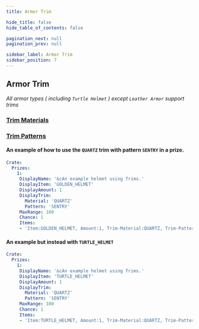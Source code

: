 ```yaml
---
title: Armor Trim

hide_title: false
hide_table_of_contents: false

pagination_next: null
pagination_prev: null

sidebar_label: Armor Trim
sidebar_position: 7
---
```


## Armor Trim
*All armor types ( including `Turtle Helmet` ) except `Leather Armor` support trims*

### [Trim Materials](https://jd.papermc.io/paper/1.20/org/bukkit/inventory/meta/trim/TrimMaterial.html)

### [Trim Patterns](https://jd.papermc.io/paper/1.20/org/bukkit/inventory/meta/trim/TrimPattern.html)

#### An example of how to use the `QUARTZ` trim with pattern `SENTRY` in a prize.
```yml
Crate:
  Prizes:
    1:
     DisplayName: '&cAn example helmet using Trims.'
     DisplayItem: 'GOLDEN_HELMET'
     DisplayAmount: 1
     DisplayTrim:
       Material: 'QUARTZ'
       Pattern: 'SENTRY'
     MaxRange: 100
     Chance: 1
     Items:
     - 'Item:GOLDEN_HELMET, Amount:1, Trim-Material:QUARTZ, Trim-Pattern: SENTRY, Name: &cAn example helmet using Trims.'
```

#### An example but instead with `TURTLE_HELMET`
```yml
Crate:
  Prizes:
    1:
     DisplayName: '&cAn example helmet using Trims.'
     DisplayItem: 'TURTLE_HELMET'
     DisplayAmount: 1
     DisplayTrim:
       Material: 'QUARTZ'
       Pattern: 'SENTRY'
     MaxRange: 100
     Chance: 1
     Items:
     - 'Item:TURTLE_HELMET, Amount:1, Trim-Material:QUARTZ, Trim-Pattern: SENTRY, Name: &cAn example helmet using Trims.'
```